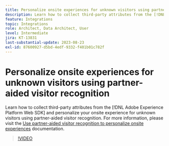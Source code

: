 ```yaml
---
title: Personalize onsite experiences for unknown visitors using partner-aided visitor recognition
description: Learn how to collect third-party attributes from the [!DNL Adobe Experience Platform Web SDK] and personalize your onsite experience for unknown visitors using partner-aided visitor recognition.
feature: Integrations
topic: Integrations
role: Architect, Data Architect, User
level: Intermediate
jira: KT-13831
last-substantial-update: 2023-08-23
exl-id: 87600927-d5bd-4edf-9332-f401b01c782f
---
```

# Personalize onsite experiences for unknown visitors using partner-aided visitor recognition

Learn how to collect third-party attributes from the [!DNL Adobe Experience Platform Web SDK] and personalize your onsite experience for unknown visitors using partner-aided visitor recognition. For more information, please visit the [Use partner-aided visitor recognition to personalize onsite experiences](https://experienceleague.adobe.com/docs/experience-platform/rtcdp/use-cases/partner-data/onsite-personalization.html) documentation.

>[!VIDEO](https://video.tv.adobe.com/v/3423076/?learn=on)
